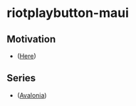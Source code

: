 ﻿# riotplaybutton-maui

## Motivation 
- ([Here](https://github.com/vickyqu115/lol-playbutton))
## Series
- ([Avalonia](https://github.com/lukewire129/riotplaybutton-avaloniaui))
